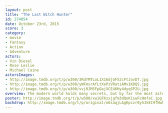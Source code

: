 ```yaml
---
layout: post
title: "The Last Witch Hunter"
id: 274854
date: October 23rd, 2015
score: 3
category:
- movie
- Fantasy
- Action
- Adventure
actors:
- Vin Diesel
- Rose Leslie
- Michael Caine
actorsImages:
- http://image.tmdb.org/t/p/w300/3RdYMTLoL1X16djGF52cFtJovDT.jpg
- http://image.tmdb.org/t/p/w300/yWFmxrAfLtXePzVRatiAMv1KDQS.jpg
- http://image.tmdb.org/t/p/w300/vvj0JMSFpOajXCE46Hy4dyqSP2U.jpg
overview: The modern world holds many secrets, but by far the most astounding is that witches still live among us; vicious supernatural creatures intent on unleashing the Black Death upon the world and putting an end to the human race once and for all. Armies of witch hunters have battled this unnatural enemy for centuries, including Kaulder, a valiant warrior who many years ago slayed the all-powerful Witch Queen, decimating her followers in the process. In the moments right before her death, the Queen cursed Kaulder with immortality, forever separating him from his beloved wife and daughter. Today, Kaulder is the last living hunter who has spent his immortal life tracking down rogue witches, all the while yearning for his long-lost family.
poster: http://image.tmdb.org/t/p/w500/xw1GFKzxjgfm3dQoK1swFcHmfaC.jpg
backdrop: http://image.tmdb.org/t/p/original/o6saqjLAgKpczr0yhJkEI9fNwN7.jpg
---
```


